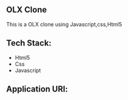 ## OLX Clone 

This is a OLX clone using Javascript,css,Html5


<h2>Tech Stack:</h2>
<ul>

<li>Html5</li>
<li>Css</li>
<li>Javascript</li>

</ul>

<h2>Application URl:</h2>
